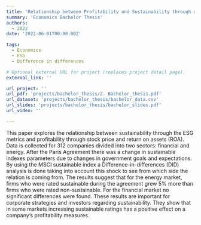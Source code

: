 ```yaml
---
title: 'Relationship between Profitability and Sustainability through a Difference-in-differences Approach using The Paris Agreement as a Shock to ESG Ratings'
summary: 'Economics Bachelor Thesis'
authors:
  - 2022
date: '2022-06-01T00:00:00Z'

tags:
  - Economics
  - ESG
  - Difference in differences

# Optional external URL for project (replaces project detail page).
external_link: ''

url_project: ''
url_pdf: 'projects/bachelor_thesis/2. Bachelor_thesis.pdf'
url_dataset: 'projects/bachelor_thesis/bachelor_data.csv'
url_slides: 'projects/bachelor_thesis/bachelor_slides.pdf'
url_video: ''

---
```


This paper explores the relationship between sustainability through the ESG metrics and profitability
through stock price and return on assets (ROA). Data is collected for 312 companies divided into two
sectors: financial and energy. After the Paris Agreement there was a change in sustainable indexes
parameters due to changes in government goals and expectations. By using the MSCI sustainable index
a Difference-in-differences (DID) analysis is done taking into account this shock to see from which side
the relation is coming from. The results suggest that for the energy market, firms who were rated
sustainable during the agreement grew 5% more than firms who were rated non-sustainable. For the
financial market no significant differences were found. These results are important for corporate
strategies and investors regarding sustainability. They show that in some markets increasing sustainable
ratings has a positive effect on a company’s profitability measures. 

